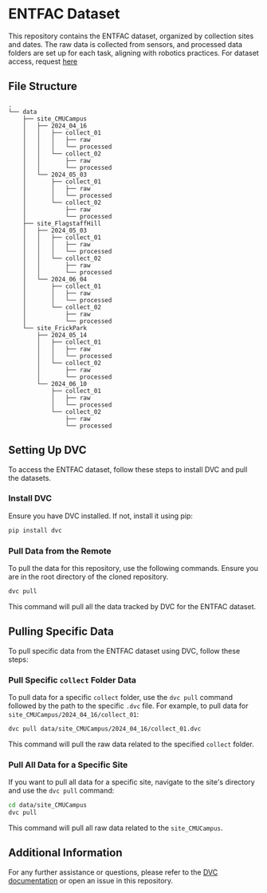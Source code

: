 
# ENTFAC Dataset

This repository contains the ENTFAC dataset, organized by collection sites and dates. The raw data is collected from sensors, and processed data folders are set up for each task, aligning with robotics practices.  For dataset access, request [here](https://forms.gle/cJ6XuxaEUu76NkH77)

## File Structure

```
.
└── data
    ├── site_CMUCampus
    │   ├── 2024_04_16
    │   │   ├── collect_01
    │   │   │   ├── raw
    │   │   │   └── processed
    │   │   └── collect_02
    │   │       ├── raw
    │   │       └── processed
    │   └── 2024_05_03
    │       ├── collect_01
    │       │   ├── raw
    │       │   └── processed
    │       └── collect_02
    │           ├── raw
    │           └── processed
    ├── site_FlagstaffHill
    │   ├── 2024_05_03
    │   │   ├── collect_01
    │   │   │   ├── raw
    │   │   │   └── processed
    │   │   └── collect_02
    │   │       ├── raw
    │   │       └── processed
    │   └── 2024_06_04
    │       ├── collect_01
    │       │   ├── raw
    │       │   └── processed
    │       └── collect_02
    │           ├── raw
    │           └── processed
    └── site_FrickPark
        ├── 2024_05_14
        │   ├── collect_01
        │   │   ├── raw
        │   │   └── processed
        │   └── collect_02
        │       ├── raw
        │       └── processed
        └── 2024_06_10
            ├── collect_01
            │   ├── raw
            │   └── processed
            └── collect_02
                ├── raw
                └── processed
```

## Setting Up DVC

To access the ENTFAC dataset, follow these steps to install DVC and pull the datasets.

### Install DVC

Ensure you have DVC installed. If not, install it using pip:

```bash
pip install dvc
```

### Pull Data from the Remote

To pull the data for this repository, use the following commands. Ensure you are in the root directory of the cloned repository.

```bash
dvc pull
```

This command will pull all the data tracked by DVC for the ENTFAC dataset.

## Pulling Specific Data

To pull specific data from the ENTFAC dataset using DVC, follow these steps:

### Pull Specific `collect` Folder Data

To pull data for a specific `collect` folder, use the `dvc pull` command followed by the path to the specific `.dvc` file. For example, to pull data for `site_CMUCampus/2024_04_16/collect_01`:

```bash
dvc pull data/site_CMUCampus/2024_04_16/collect_01.dvc
```

This command will pull the raw data related to the specified `collect` folder.

### Pull All Data for a Specific Site

If you want to pull all data for a specific site, navigate to the site's directory and use the `dvc pull` command:

```bash
cd data/site_CMUCampus
dvc pull
```

This command will pull all raw data related to the `site_CMUCampus`.

## Additional Information

For any further assistance or questions, please refer to the [DVC documentation](https://dvc.org/doc) or open an issue in this repository.
